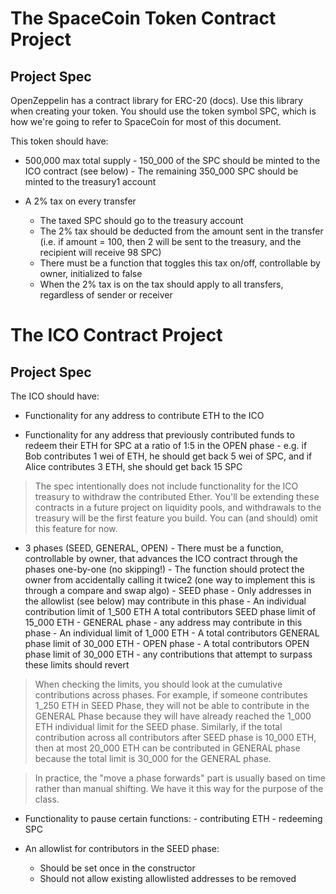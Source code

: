 # The SpaceCoin Token Contract Project

## Project Spec

OpenZeppelin has a contract library for ERC-20 (docs). Use this library when creating your token. You should use the token symbol SPC, which is how we're going to refer to SpaceCoin for most of this document.

This token should have:

- 500,000 max total supply - 150_000 of the SPC should be minted to the ICO contract (see below) - The remaining 350_000 SPC should be minted to the treasury1 account
  &nbsp;

- A 2% tax on every transfer
  - The taxed SPC should go to the treasury account
  - The 2% tax should be deducted from the amount sent in the transfer (i.e. if amount = 100, then 2 will be sent to the treasury, and the recipient will receive 98 SPC)
  - There must be a function that toggles this tax on/off, controllable by owner, initialized to false
  - When the 2% tax is on the tax should apply to all transfers, regardless of sender or receiver

# The ICO Contract Project

## Project Spec

The ICO should have:

- Functionality for any address to contribute ETH to the ICO
  &nbsp;

- Functionality for any address that previously contributed funds to redeem their ETH for SPC at a ratio of 1:5 in the OPEN phase - e.g. if Bob contributes 1 wei of ETH, he should get back 5 wei of SPC, and if Alice contributes 3 ETH, she should get back 15 SPC
  &nbsp;

> The spec intentionally does not include functionality for the ICO treasury to withdraw the contributed Ether. You'll be extending these contracts in a future project on liquidity pools, and withdrawals to the treasury will be the first feature you build. You can (and should) omit this feature for now.
> &nbsp;

- 3 phases (SEED, GENERAL, OPEN) - There must be a function, controllable by owner, that advances the ICO contract through the phases one-by-one (no skipping!) - The function should protect the owner from accidentally calling it twice2 (one way to implement this is through a compare and swap algo) - SEED phase - Only addresses in the allowlist (see below) may contribute in this phase - An individual contribution limit of 1_500 ETH
  A total contributors SEED phase limit of 15_000 ETH - GENERAL phase - any address may contribute in this phase - An individual limit of 1_000 ETH - A total contributors GENERAL phase limit of 30_000 ETH - OPEN phase - A total contributors OPEN phase limit of 30_000 ETH - any contributions that attempt to surpass these limits should revert
  &nbsp;

> When checking the limits, you should look at the cumulative contributions across phases. For example, if someone contributes 1_250 ETH in SEED Phase, they will not be able to contribute in the GENERAL Phase because they will have already reached the 1_000 ETH individual limit for the SEED phase. Similarly, if the total contribution across all contributors after SEED phase is 10_000 ETH, then at most 20_000 ETH can be contributed in GENERAL phase because the total limit is 30_000 for the GENERAL phase.
> &nbsp;

> In practice, the "move a phase forwards" part is usually based on time rather than manual shifting. We have it this way for the purpose of the class.
> &nbsp;

- Functionality to pause certain functions: - contributing ETH - redeeming SPC
  &nbsp;

- An allowlist for contributors in the SEED phase:
  - Should be set once in the constructor
  - Should not allow existing allowlisted addresses to be removed
